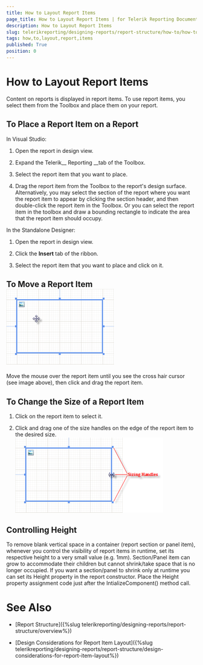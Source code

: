 ```yaml
---
title: How to Layout Report Items
page_title: How to Layout Report Items | for Telerik Reporting Documentation
description: How to Layout Report Items
slug: telerikreporting/designing-reports/report-structure/how-to/how-to-layout-report-items
tags: how,to,layout,report,items
published: True
position: 0
---
```


# How to Layout Report Items



Content on reports is displayed in report items. To use report items, you select them from the Toolbox and place them on your report.

## To Place a Report Item on a Report

In Visual Studio:

1. Open the report in design view.
            

1. Expand the Telerik__ Reporting __tab of the Toolbox.
            

1. Select the report item that you want to place.
            

1. Drag the report item from the Toolbox to the report's design surface. Alternatively,
              you may select the section of the report where you want the report item to appear by clicking
              the section header, and then double-click the report item in the Toolbox. Or you can select the
              report item in the toolbox and draw a bounding rectangle to indicate the area that the report item should occupy.
            



In the Standalone Designer:

1. Open the report in design view.
            

1. Click the __Insert__ tab of the ribbon.
            

1. Select the report item that you want to place and click on it.
            

## To Move a Report Item![](images/ReportDesign002.png)

Move the mouse over the report item until you see the cross hair cursor (see image above), then click and drag the report item.

## To Change the Size of a Report Item

1. Click on the report item to select it.

1. Click and drag one of the size handles on the edge of the report item to the desired size.![](images/ReportDesign003.png)

## Controlling Height

To remove blank vertical space in a container (report section or panel item), whenever you control the visibility of report items in runtime,
          set its respective height to a very small value (e.g. 1mm). Section/Panel item can grow to accommodate their children but cannot shrink/take space that is
          no longer occupied. If you want a section/panel to shrink only at runtime you can set its Height property in the report constructor.
          Place the Height property assignment code just after the IntializeComponent() method call.
        

# See Also

 * [Report Structure]({%slug telerikreporting/designing-reports/report-structure/overview%})

 * [Design Considerations for Report Item Layout]({%slug telerikreporting/designing-reports/report-structure/design-considerations-for-report-item-layout%})
